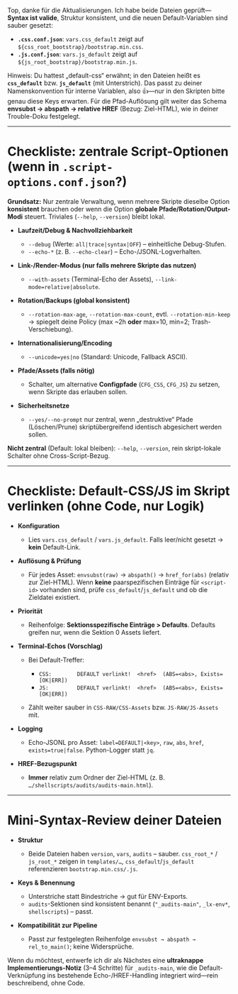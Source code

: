 <!-- code/bin/docs/CHECKLISTE-skript-erstellung.md -->

Top, danke für die Aktualisierungen. Ich habe beide Dateien geprüft—**Syntax ist valide**, Struktur konsistent, und die neuen Default-Variablen sind sauber gesetzt:

* **`.css.conf.json`**: `vars.css_default` zeigt auf `${css_root_bootstrap}/bootstrap.min.css`. 
* **`.js.conf.json`**: `vars.js_default` zeigt auf `${js_root_bootstrap}/bootstrap.min.js`. 

Hinweis: Du hattest „default-css“ erwähnt; in den Dateien heißt es **`css_default`** bzw. **`js_default`** (mit Unterstrich). Das passt zu deiner Namenskonvention für interne Variablen, also 👍—nur in den Skripten bitte genau diese Keys erwarten. Für die Pfad-Auflösung gilt weiter das Schema **envsubst → abspath → relative HREF** (Bezug: Ziel-HTML), wie in deiner Trouble-Doku festgelegt.

---

# Checkliste: zentrale Script-Optionen (wenn in `.script-options.conf.json`?)

**Grundsatz:** Nur zentrale Verwaltung, wenn mehrere Skripte dieselbe Option **konsistent** brauchen oder wenn die Option **globale Pfade/Rotation/Output-Modi** steuert. Triviales (`--help`, `--version`) bleibt lokal.

* **Laufzeit/Debug & Nachvollziehbarkeit**

  * `--debug` (Werte: `all|trace|syntax|OFF`) – einheitliche Debug-Stufen.
  * `--echo-*` (z. B. `--echo-clear`) – Echo-/JSONL-Logverhalten. 
* **Link-/Render-Modus (nur falls mehrere Skripte das nutzen)**

  * `--with-assets` (Terminal-Echo der Assets), `--link-mode=relative|absolute`. 
* **Rotation/Backups (global konsistent)**

  * `--rotation-max-age`, `--rotation-max-count`, evtl. `--rotation-min-keep` → spiegelt deine Policy (max ~2h **oder** max=10, min=2; Trash-Verschiebung).
* **Internationalisierung/Encoding**

  * `--unicode=yes|no` (Standard: Unicode, Fallback ASCII).
* **Pfade/Assets (falls nötig)**

  * Schalter, um alternative **Configpfade** (`CFG_CSS`, `CFG_JS`) zu setzen, wenn Skripte das erlauben sollen.
* **Sicherheitsnetze**

  * `--yes/--no-prompt` nur zentral, wenn „destruktive“ Pfade (Löschen/Prune) skriptübergreifend identisch abgesichert werden sollen.

**Nicht zentral** (Default: lokal bleiben): `--help`, `--version`, rein skript-lokale Schalter ohne Cross-Script-Bezug.

---

# Checkliste: Default-CSS/JS im Skript verlinken (ohne Code, nur Logik)

* **Konfiguration**

  * Lies `vars.css_default` / `vars.js_default`. Falls leer/nicht gesetzt → **kein** Default-Link.
* **Auflösung & Prüfung**

  * Für jedes Asset: `envsubst(raw)` → `abspath()` → `href_for(abs)` (relativ zur Ziel-HTML).
    Wenn **keine** paarspezifischen Einträge für `<script-id>` vorhanden sind, prüfe `css_default`/`js_default` und ob die Zieldatei existiert.
* **Priorität**

  * Reihenfolge: **Sektionsspezifische Einträge > Defaults**. Defaults greifen nur, wenn die Sektion 0 Assets liefert.
* **Terminal-Echos (Vorschlag)**

  * Bei Default-Treffer:

    * `CSS:        DEFAULT verlinkt!  <href>  (ABS=<abs>, Exists=[OK|ERR])`
    * `JS:         DEFAULT verlinkt!  <href>  (ABS=<abs>, Exists=[OK|ERR])`
  * Zählt weiter sauber in `CSS-RAW/CSS-Assets` bzw. `JS-RAW/JS-Assets` mit. 
* **Logging**

  * Echo-JSONL pro Asset: `label=DEFAULT|<key>`, `raw`, `abs`, `href`, `exists=true|false`. Python-Logger statt `jq`. 
* **HREF-Bezugspunkt**

  * **Immer** relativ zum Ordner der Ziel-HTML (z. B. `…/shellscripts/audits/audits-main.html`). 

---

# Mini-Syntax-Review deiner Dateien

* **Struktur**

  * Beide Dateien haben `version`, `vars`, `audits` – sauber. `css_root_*` / `js_root_*` zeigen in `templates/…`, `css_default`/`js_default` referenzieren `bootstrap.min.css/.js`.
* **Keys & Benennung**

  * Unterstriche statt Bindestriche → gut für ENV-Exports.
  * `audits`-Sektionen sind konsistent benannt (`"_audits-main"`, `_lx-env*`, `shellscripts`) – passt.
* **Kompatibilität zur Pipeline**

  * Passt zur festgelegten Reihenfolge `envsubst → abspath → rel_to_main()`; keine Widersprüche.

Wenn du möchtest, entwerfe ich dir als Nächstes eine **ultraknappe Implementierungs-Notiz** (3–4 Schritte) für `_audits-main`, wie die Default-Verknüpfung ins bestehende Echo-/HREF-Handling integriert wird—rein beschreibend, ohne Code.
